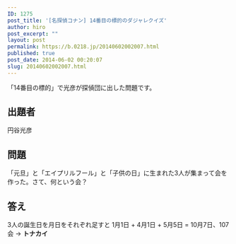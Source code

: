 ```yaml
---
ID: 1275
post_title: '[名探偵コナン] 14番目の標的のダジャレクイズ'
author: hiro
post_excerpt: ""
layout: post
permalink: https://b.0218.jp/20140602002007.html
published: true
post_date: 2014-06-02 00:20:07
slug: 20140602002007.html
---
```

「14番目の標的」で光彦が探偵団に出した問題です。
<!--more-->
<h2>出題者</h2>
円谷光彦

<h2>問題</h2>
「元旦」と「エイプリルフール」と「子供の日」に生まれた3人が集まって会を作った。さて、何という会？

<h2>答え</h2>
3人の誕生日を月日をそれぞれ足すと
1月1日 + 4月1日 + 5月5日 = 10月7日、107会
→ <strong>トナカイ</strong>